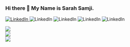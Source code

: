 ### Hi there 👋 My Name is Sarah Samji. 

<a href="https://www.linkedin.com/in/sarahsamji/"><img alt="LinkedIn" src="https://img.shields.io/badge/linkedin%20-%230077B5.svg?&style=for-the-badge&logo=linkedin&logoColor=white"/> </a> 
<img alt="LinkedIn" src="https://img.shields.io/badge/Python-FFD43B?style=for-the-badge&logo=python&logoColor=darkgreen"/> 
<img alt="LinkedIn" src="https://img.shields.io/badge/Java-ED8B00?style=for-the-badge&logo=java&logoColor=white"/> 
<img alt="LinkedIn" src="https://img.shields.io/badge/Cassandra-1287B1?style=for-the-badge&logo=apache%20cassandra&logoColor=white"/> 
<img alt="LinkedIn" src="https://img.shields.io/badge/Apache_Kafka-231F20?style=for-the-badge&logo=apache-kafka&logoColor=white"/> 

<a href="https://github.com/sarahsamji">
  <img align="center" src="https://github-readme-streak-stats.herokuapp.com/?user=sarahsamji&theme=material-palenight" />
</a><br>
<a href="https://github.com/sarahsamji">
  <img align="center" src="https://github-readme-stats.vercel.app/api?username=sarahsamji&show_icons=true&theme=material-palenight" />
</a><br>
<a href="https://github.com/sarahsamji">
  <img align="center" src="https://github-readme-stats.vercel.app/api/top-langs/?username=sarahsamji&layout=compact&theme=material-palenight" />
</a><br>

<!--
**SarahSamji/sarahsamji** is a ✨ _special_ ✨ repository because its `README.md` (this file) appears on your GitHub profile.

Here are some ideas to get you started:

- 🔭 I’m currently working on ...
- 🌱 I’m currently learning ...
- 👯 I’m looking to collaborate on ...
- 🤔 I’m looking for help with ...
- 💬 Ask me about ...
- 📫 How to reach me: ...
- 😄 Pronouns: ...
- ⚡ Fun fact: ...
-->
